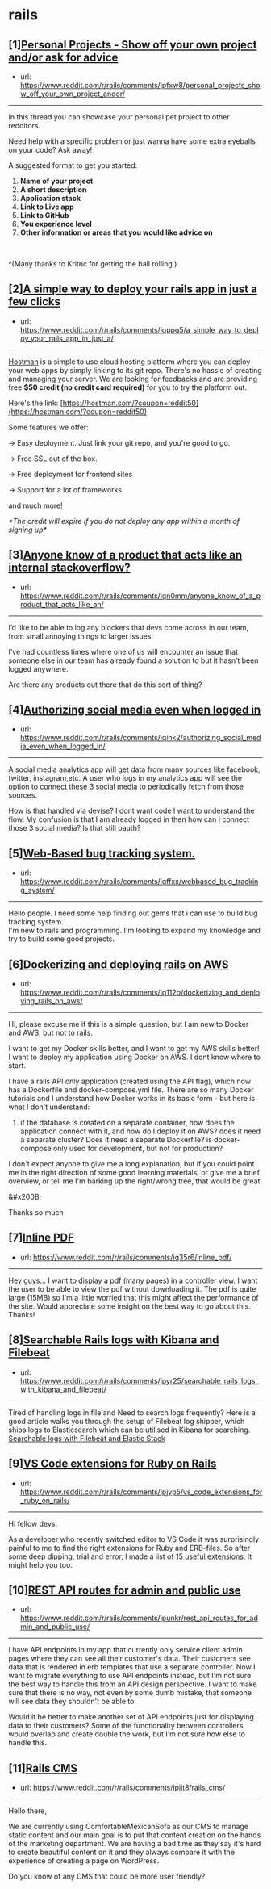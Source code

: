 # rails
## [1][Personal Projects - Show off your own project and/or ask for advice](https://www.reddit.com/r/rails/comments/ipfxw8/personal_projects_show_off_your_own_project_andor/)
- url: https://www.reddit.com/r/rails/comments/ipfxw8/personal_projects_show_off_your_own_project_andor/
---
In this thread you can showcase your personal pet project to other redditors.

Need help with a specific problem or just wanna have some extra eyeballs on your code? Ask away!

A suggested format to get you started:

1. **Name of your project**
2. **A short description**
3. **Application stack**
4. **Link to Live app**
5. **Link to GitHub**
6. **You experience level**
7. **Other information or areas that you would like advice on**

 

^(Many thanks to Kritnc for getting the ball rolling.)
## [2][A simple way to deploy your rails app in just a few clicks](https://www.reddit.com/r/rails/comments/iqppq5/a_simple_way_to_deploy_your_rails_app_in_just_a/)
- url: https://www.reddit.com/r/rails/comments/iqppq5/a_simple_way_to_deploy_your_rails_app_in_just_a/
---
[Hostman](https://hostman.com/?coupon=reddit50) is a simple to use cloud hosting platform where you can deploy your web apps by simply linking to its git repo. There's no hassle of creating and managing your server. We are looking for feedbacks and are providing free **$50 credit (no credit card required)** for you to try the platform out.

Here's the link: [https://hostman.com/?coupon=reddit50](https://hostman.com/?coupon=reddit50)

Some features we offer:

\-&gt; Easy deployment. Just link your git repo, and you're good to go.

\-&gt; Free SSL out of the box.

\-&gt; Free deployment for frontend sites

\-&gt; Support for a lot of frameworks

and much more!

*\*The credit will expire if you do not deploy any app within a month of signing up\**
## [3][Anyone know of a product that acts like an internal stackoverflow?](https://www.reddit.com/r/rails/comments/iqn0mm/anyone_know_of_a_product_that_acts_like_an/)
- url: https://www.reddit.com/r/rails/comments/iqn0mm/anyone_know_of_a_product_that_acts_like_an/
---
I’d like to be able to log any blockers that devs come across in our team, from small annoying things to larger issues.

I’ve had countless times where one of us will encounter an issue that someone else in our team has already found a solution to but it hasn’t been logged anywhere.

Are there any products out there that do this sort of thing?
## [4][Authorizing social media even when logged in](https://www.reddit.com/r/rails/comments/iqink2/authorizing_social_media_even_when_logged_in/)
- url: https://www.reddit.com/r/rails/comments/iqink2/authorizing_social_media_even_when_logged_in/
---
A social media analytics app will get data from many sources like facebook, twitter, instagram,etc. A user who logs in my analytics app will see the option to connect these 3 social media to periodically fetch from those sources.  


How is that handled via devise? I dont want code I want to understand the flow. My confusion is that I am already logged in then how can I connect those 3 social media? Is that still oauth?
## [5][Web-Based bug tracking system.](https://www.reddit.com/r/rails/comments/iqffxx/webbased_bug_tracking_system/)
- url: https://www.reddit.com/r/rails/comments/iqffxx/webbased_bug_tracking_system/
---
Hello people. I need some help finding out gems that i can use to build bug tracking system.  
I'm new to rails and programming. I'm looking to expand my knowledge and try to build some good projects.
## [6][Dockerizing and deploying rails on AWS](https://www.reddit.com/r/rails/comments/iq112b/dockerizing_and_deploying_rails_on_aws/)
- url: https://www.reddit.com/r/rails/comments/iq112b/dockerizing_and_deploying_rails_on_aws/
---
Hi, please excuse me if this is a simple question, but I am new to Docker and AWS, but not to rails.

I want to get my Docker skills better, and I want to get my AWS skills better!  I want to deploy my application using Docker on AWS. I dont know where to start.

I have a rails API only application (created using the API flag), which now has a Dockerfile and docker-compose.yml file. There are so many Docker tutorials and I understand how Docker works in its basic form - but here is what I don't understand:

1) if the database is created on a separate container, how does the application connect with it, and how do I deploy it on AWS? does it need a separate cluster? Does it need a separate Dockerfile? is docker-compose only used for development, but not for production? 

I don't expect anyone to give me a long explanation, but if you could point me in the right direction of some good learning materials, or give me a brief overview, or tell me I'm barking up the right/wrong tree, that would be great. 

&amp;#x200B;

Thanks so much
## [7][Inline PDF](https://www.reddit.com/r/rails/comments/iq35r6/inline_pdf/)
- url: https://www.reddit.com/r/rails/comments/iq35r6/inline_pdf/
---
Hey guys... I want to display a pdf (many pages) in a controller view. I want the user to be able to view the pdf without downloading it. The pdf is quite large (15MB) so I'm a little worried that this might affect the performance of the site. Would appreciate some insight on the best way to go about this. Thanks!
## [8][Searchable Rails logs with Kibana and Filebeat](https://www.reddit.com/r/rails/comments/ipyr25/searchable_rails_logs_with_kibana_and_filebeat/)
- url: https://www.reddit.com/r/rails/comments/ipyr25/searchable_rails_logs_with_kibana_and_filebeat/
---
Tired of handling logs in file and Need to search logs frequently?  Here is a good article walks you through the setup of Filebeat log shipper, which ships logs to Elasticsearch which can be utilised in Kibana for searching.  [Searchable logs with Filebeat and Elastic Stack](https://blog.joshsoftware.com/2020/09/09/searchable-logs-with-filebeat-and-elastic-stack/)
## [9][VS Code extensions for Ruby on Rails](https://www.reddit.com/r/rails/comments/ipjyp5/vs_code_extensions_for_ruby_on_rails/)
- url: https://www.reddit.com/r/rails/comments/ipjyp5/vs_code_extensions_for_ruby_on_rails/
---
Hi fellow devs,

As a developer who recently switched editor to VS Code it was surprisingly painful to me to find the right extensions for Ruby and ERB-files. So after some deep dipping, trial and error, I made a list of [15 useful extensions.](https://medium.com/better-programming/vs-code-extensions-for-ruby-on-rails-developers-917474e03e04?source=email-a42fe51332f1-1599665294777-layerCake.autoLayerCakeWriterNotification-------------------------907c5322_a2c3_4951_9f79_25e7d58979af&amp;sk=2b3afd818f039451ffc972f54c89e30c) It might help you too.
## [10][REST API routes for admin and public use](https://www.reddit.com/r/rails/comments/ipunkr/rest_api_routes_for_admin_and_public_use/)
- url: https://www.reddit.com/r/rails/comments/ipunkr/rest_api_routes_for_admin_and_public_use/
---
I have API endpoints in my app that currently only service client admin pages where they can see all their customer's data. Their customers see data that is rendered in erb templates that use a separate controller. Now I want to migrate everything to use API endpoints instead, but I'm not sure the best way to handle this from an API design perspective. I want to make sure that there is no way, not even by some dumb mistake, that someone will see data they shouldn't be able to.

Would it be better to make another set of API endpoints just for displaying data to their customers? Some of the functionality between controllers would overlap and create double the work, but I'm not sure how else to handle this.
## [11][Rails CMS](https://www.reddit.com/r/rails/comments/ipijt8/rails_cms/)
- url: https://www.reddit.com/r/rails/comments/ipijt8/rails_cms/
---
Hello there,

We are currently using ComfortableMexicanSofa as our CMS to manage static content and our main goal is to put that content creation on the hands of the marketing department. We are having a bad time as they say it's hard to create beautiful content on it and they always compare it with the experience of creating a page on WordPress.

Do you know of any CMS that could be more user friendly?
